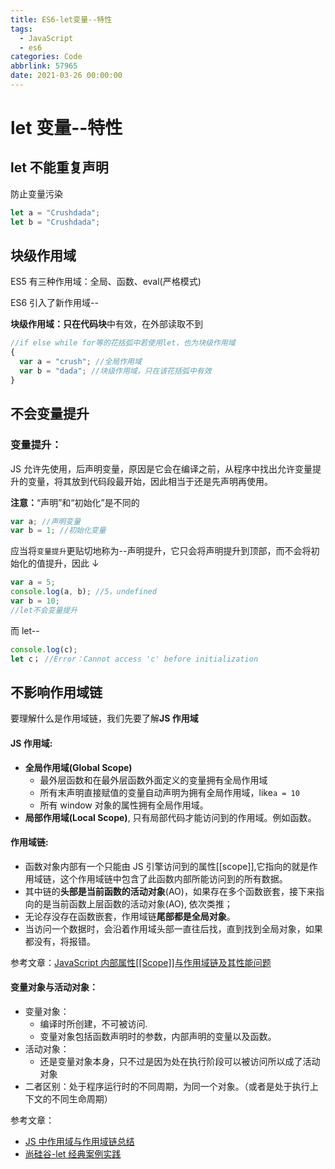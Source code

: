 ```yaml
---
title: ES6-let变量--特性
tags:
  - JavaScript
  - es6
categories: Code
abbrlink: 57965
date: 2021-03-26 00:00:00
---
```



# let 变量--特性

## let 不能重复声明

防止变量污染

```javascript
let a = "Crushdada";
let b = "Crushdada";
```
<!-- more -->

## 块级作用域

ES5 有三种作用域：全局、函数、eval(严格模式)

ES6 引入了新作用域--

**块级作用域：**只在**代码块**中有效，在外部读取不到

```javascript
//if else while for等的花括弧中若使用let，也为块级作用域
{
  var a = "crush"; //全局作用域
  var b = "dada"; //块级作用域，只在该花括弧中有效
}
```

## 不会变量提升

### **变量提升：**

JS 允许先使用，后声明变量，原因是它会在编译之前，从程序中找出允许变量提升的变量，将其放到代码段最开始，因此相当于还是先声明再使用。

**注意：**“声明”和“初始化”是不同的

```javascript
var a; //声明变量
var b = 1; //初始化变量
```

应当将`变量提升`更贴切地称为--声明提升，它只会将声明提升到顶部，而不会将初始化的值提升，因此 ↓

```javascript
var a = 5;
console.log(a, b); //5，undefined
var b = 10;
//let不会变量提升
```

而 let--

```javascript
console.log(c);
let c； //Error：Cannot access 'c' before initialization
```

## 不影响作用域链

要理解什么是作用域链，我们先要了解**JS 作用域**

#### JS 作用域:

- **全局作用域(Global Scope)**
  - 最外层函数和在最外层函数外面定义的变量拥有全局作用域
  - 所有末声明直接赋值的变量自动声明为拥有全局作用域，like`a = 10`
  - 所有 window 对象的属性拥有全局作用域。
- **局部作用域(Local Scope)**, 只有局部代码才能访问到的作用域。例如函数。

#### 作用域链:

- 函数对象内部有一个只能由 JS 引擎访问到的属性[[scope]],它指向的就是作用域链，这个作用域链中包含了此函数内部所能访问到的所有数据。
- 其中链的**头部是当前函数的活动对象**(AO)，如果存在多个函数嵌套，接下来指向的是当前函数上层函数的活动对象(AO), 依次类推；
- 无论存没存在函数嵌套，作用域链**尾部都是全局对象**。
- 当访问一个数据时，会沿着作用域头部一直往后找，直到找到全局对象，如果都没有，将报错。

参考文章：[JavaScript 内部属性[[Scope]]与作用域链及其性能问题](https://blog.csdn.net/q1056843325/article/details/53086893?fileGuid=cwpXGrDTjVVDrXV6)

#### 变量对象与活动对象：

- 变量对象：
  - 编译时所创建，不可被访问.
  - 变量对象包括函数声明时的参数，内部声明的变量以及函数。
- 活动对象：
  - 还是变量对象本身，只不过是因为处在执行阶段可以被访问所以成了活动对象
- 二者区别：处于程序运行时的不同周期，为同一个对象。（或者是处于执行上下文的不同生命周期）

参考文章：

- [JS 中作用域与作用域链总结](https://blog.csdn.net/zhang1339435196/article/details/102557086?fileGuid=cwpXGrDTjVVDrXV6)
- [尚硅谷-let 经典案例实践](https://www.bilibili.com/video/BV1uK411H7on?p=4&spm_id_from=pageDriver&fileGuid=cwpXGrDTjVVDrXV6)

